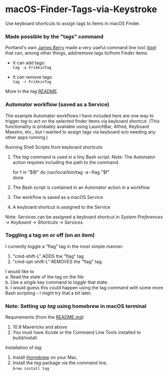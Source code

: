 # macOS-Finder-Tags-via-Keystroke  
Use keyboard shortcuts to assign tags to items in macOS Finder.

### Made possible by the "tags" command    
Portland's own [James Berry](https://github.com/jdberry) made a very useful command line tool (_[tag](https://github.com/jdberry/tag)_) that can, among other things, add/remove tags to/from Finder items.  

- It can add tags:  
	`tag -a FrikkinTag`  

- It can remove tags:  
	`tag -r FrikkinTag`

More in the _tag_ [README](https://github.com/jdberry/tag).  

### Automator workflow (saved as a Service)
The example Automator workflows I have included here are one way to trigger _tag_ to act on the selected finder items via keyboard shortcut. (This functionality is probably available using LaunchBar, Alfred, Keyboard Maestro, etc., but I wanted to assign tags via keyboard w/o needing any other apps running.)  


Running Shell Scripts from keyboard shortcuts  
1. The _tag_ command is used in a tiny Bash script. Note: The Automator action requires including the path to the command.

    for f in "$@"  
    do  
    /usr/local/bin/tag -a –flag "$f"  
    done  

2. The Bash script is contained in an Automator action in a workflow  
3. The workflow is saved as a macOS Service  
4. A keyboard shortcut is assigned to the Service  

Note: Services can be assigned a keyboard shortcut in _System Preferences -> Keyboard -> Shortcuts -> Services._  

### Toggling a tag on or off (on an item)  
I currently toggle a "flag" tag in the most simple manner:  
	
1. "cmd-shift-L" ADDS the "flag" tag  
2. "cmd-opt-shift-L" REMOVES the "flag" tag.  

I would like to  
	a. Read the state of the tag on the file  
			b. Use a _single_ key command to _toggle_ that state.  
	b. I would guess this could happen using the tag command with some more Bash scripting - I might try that a bit later.  

### Note: Setting up _tag_ using homebrew in macOS terminal  
Requirements (from the [README.md](https://github.com/jdberry/tag/blob/master/README.md))  
1. 10.9 Mavericks and above  
2. You must have Xcode or the Command Line Tools installed to build/install.  

Installation of _tag_  
1. Install [Homebrew](https://github.com/Homebrew/brew/) on your Mac.  
2. Install the _tag_ package via the command line.  
`brew install tag`  
